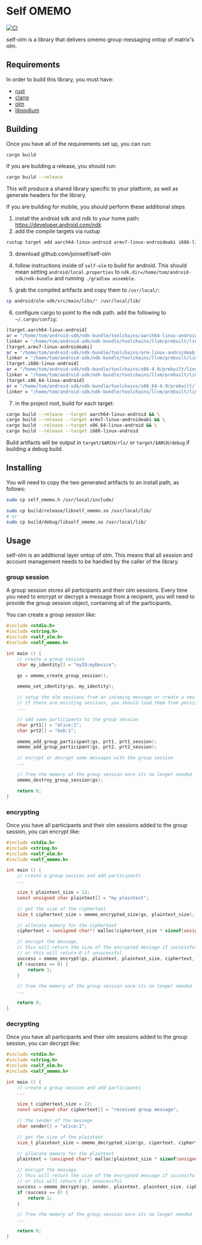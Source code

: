 # Self OMEMO

[![CI](https://github.com/joinself/self-omemo/actions/workflows/ci.yml/badge.svg)](https://github.com/joinself/self-omemo/actions/workflows/ci.yml)

self-olm is a library that delivers omemo group messaging ontop of matrix's olm.

## Requirements

In order to build this library, you must have:

- [rust](https://rust-lang.org)
- [clang](https://releases.llvm.org/download.html)
- [olm](https://github.com/joinself/self-olm)
- [libsodium](https://github.com/jedisct1/libsodium)

## Building

Once you have all of the requirements set up, you can run:

```sh
cargo build
```

If you are building a release, you should run:

```sh
cargo build --release
```

This will produce a shared library specific to your platform, as well as generate headers for the library.

If you are building for mobile, you should perform these additional steps

1. install the android sdk and ndk to your home path: https://developer.android.com/ndk
2. add the compile targets via rustup
```sh
rustup target add aarch64-linux-android armv7-linux-androideabi i686-linux-android x86_64-linux-android
```
3. download github.com/joinself/self-olm

4. follow instructions inside of `self-olm` to build for android. This should mean setting `android/local.properties` to `ndk.dir=/home/tom/android-sdk/ndk-bundle` and running `./gradlew assemble`.

5. grab the compiled artifacts and copy them to `/usr/local/`:
```sh
cp android/olm-sdk/src/main/libs/* /usr/local/lib/
```

6. configure cargo to point to the ndk path. add the following to `~/.cargo/config`:
```sh
[target.aarch64-linux-android]
ar = "/home/tom/android-sdk/ndk-bundle/toolchains/aarch64-linux-android-4.9/prebuilt/linux-x86_64/bin/aarch64-linux-android-ar"
linker = "/home/tom/android-sdk/ndk-bundle/toolchains/llvm/prebuilt/linux-x86_64/bin/aarch64-linux-android21-clang"
[target.armv7-linux-androideabi]
ar = "/home/tom/android-sdk/ndk-bundle/toolchains/arm-linux-androideabi-4.9/prebuilt/linux-x86_64/bin/arm-linux-androideabi-ar"
linker = "/home/tom/android-sdk/ndk-bundle/toolchains/llvm/prebuilt/linux-x86_64/bin/armv7a-linux-androideabi21-clang"
[target.i686-linux-android]
ar = "/home/tom/android-sdk/ndk-bundle/toolchains/x86-4.9/prebuilt/linux-x86_64/bin/i686-linux-android-ar"
linker = "/home/tom/android-sdk/ndk-bundle/toolchains/llvm/prebuilt/linux-x86_64/bin/i686-linux-android21-clang"
[target.x86_64-linux-android]
ar = "/home/tom/android-sdk/ndk-bundle/toolchains/x86_64-4.9/prebuilt/linux-x86_64/bin/x86_64-linux-android-ar"
linker = "/home/tom/android-sdk/ndk-bundle/toolchains/llvm/prebuilt/linux-x86_64/bin/x86_64-linux-android21-clang"
```
7. in the project root, build for each target:
```sh
cargo build --release --target aarch64-linux-android && \
cargo build --release --target armv7-linux-androideabi && \
cargo build --release --target x86_64-linux-android && \
cargo build --release --target i686-linux-android
```

Build artifacts will be output in `target/$ARCH/rls/` or `target/$ARCH/debug` if building a debug build.


## Installing

You will need to copy the two generated artifacts to an install path, as follows:

```sh
sudo cp self_omemo.h /usr/local/include/

sudo cp build/release/libself_omemo.so /usr/local/lib/
# or
sudo cp build/debug/libself_omemo.so /usr/local/lib/
```

## Usage

self-olm is an additional layer ontop of olm. This means that all session and account management needs to be handled by the caller of the library.

### group session

A group session stores all participants and their olm sessions. Every time you need to encrypt or decrypt a message from a recipient, you will need to provide the group session object, containing all of the participants.

You can create a group session like:

```C
#include <stdio.h>
#include <string.h>
#include <self_olm.h>
#include <self_omemo.h>

int main () {
    // create a group session
    char my_identity[] = "myID:myDevice";

    gs = omemo_create_group_session();

    omemo_set_identity(gs, my_identity);

    // setup the olm sessions from an incoming message or create a new outbound session.
    // if there are existing sessions, you should load them from persistent storage.
    ...

    // add some participants to the group session
    char prt1[] = "alice:1";
    char prt2[] = "bob:1";

    omemo_add_group_participant(gs, prt1, prt1_session);
    omemo_add_group_participant(gs, prt2, prt2_session);

    // encrypt or decrypt some messages with the group session
    ...

    // free the memory of the group session once its no longer needed
    omemo_destroy_group_session(gs);

    return 0;
}
```


### encrypting

Once you have all participants and their olm sessions added to the group session, you can encrypt like:

```C
#include <stdio.h>
#include <string.h>
#include <self_olm.h>
#include <self_omemo.h>

int main () {
    // create a group session and add participants
    ...

    size_t plaintext_size = 12;
    const unsigned char plaintext[] = "my plaintext";    

    // get the size of the ciphertext
    size_t ciphertext_size = omemo_encrypted_size(gs, plaintext_size);

    // allocate memory for the ciphertext
    ciphertext = (unsigned char*) malloc(ciphertext_size * sizeof(unsigned char));

    // encrypt the message.
    // this will return the size of the encrypted message if successful
    // or this will return 0 if unsucessful
    success = omemo_encrypt(gs, plaintext, plaintext_size, ciphertext, cipertext_size);
    if (success == 0) {
        return 1;
    }

    // free the memory of the group session once its no longer needed
    ...

    return 0;
}
```

### decrypting

Once you have all participants and their olm sessions added to the group session, you can decrypt like:

```C
#include <stdio.h>
#include <string.h>
#include <self_olm.h>
#include <self_omemo.h>

int main () {
    // create a group session and add participants
    ...

    size_t ciphertext_size = 22;
    const unsigned char ciphertext[] = "received group message";

    // the sender of the message
    char sender[] = "alice:1";

    // get the size of the plaintext
    size_t plaintext_size = omemo_decrypted_size(gs, cipertext, ciphertext_size);

    // allocate memory for the plaintext
    plaintext = (unsigned char*) malloc(plaintext_size * sizeof(unsigned char));

    // encrypt the message.
    // this will return the size of the encrypted message if successful
    // or this will return 0 if unsucessful
    success = omemo_decrypt(gs, sender, plaintext, plaintext_size, ciphertext, cipertext_size);
    if (success == 0) {
        return 1;
    }

    // free the memory of the group session once its no longer needed
    ...

    return 0;
}
```
